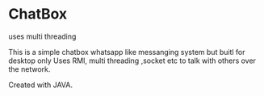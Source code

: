 # ChatBox
uses multi threading

This is a simple chatbox whatsapp like messanging system but buitl for desktop only
Uses RMI, multi threading ,socket etc to talk with others over the network.

Created with JAVA.
